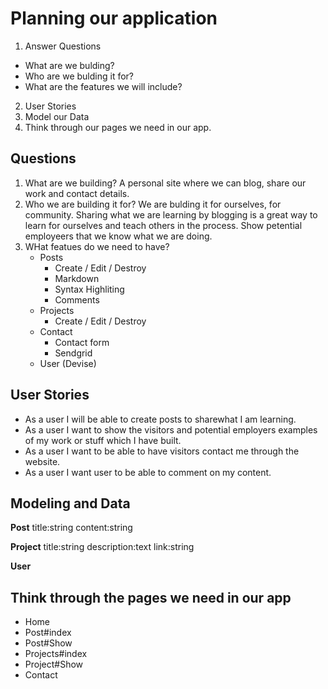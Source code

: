 # Planning our application
  1. Answer Questions
  - What are we bulding?
  - Who are we bulding it for?
  - What are the features we will include?
  2. User Stories
  3. Model our Data
  4. Think through our pages we need in our app.
  
## Questions
  1. What are we building? A personal site where we can blog, share our work and contact details.
  2. Who we are building it for? We are bulding it for ourselves, for community. Sharing what we are learning by blogging is a great way to learn for ourselves and teach others in the process. Show petential employeers that we know what we are doing.
  3. WHat featues do we need to have?
      - Posts
          - Create / Edit / Destroy
          - Markdown
          - Syntax Highliting
          - Comments
      - Projects
          - Create / Edit / Destroy
      - Contact 
          - Contact form
          - Sendgrid
      - User (Devise)
  
## User Stories
  - As a user I will be able to create posts to sharewhat I am learning.
  - As a user I want to show the visitors and potential employers examples of my work or stuff which I have built.
  - As a user I want to be able to have visitors contact me through the website.
  - As a user I want user to be able to comment on my content.
  
## Modeling and Data
  **Post**
          title:string
          content:string
  
  **Project**
          title:string
          description:text
          link:string
  
  **User**
  
## Think through the pages we need in our app
  - Home
  - Post#index
  - Post#Show
  - Projects#index
  - Project#Show
  - Contact
  
  
 
